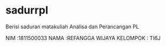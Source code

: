 # sadurrpl
Berisi saduran matakuliah Analisa dan Perancangan PL

NIM :1811500033
NAMA :REFANGGA WIJAYA
KELOMPOK : TI6J
